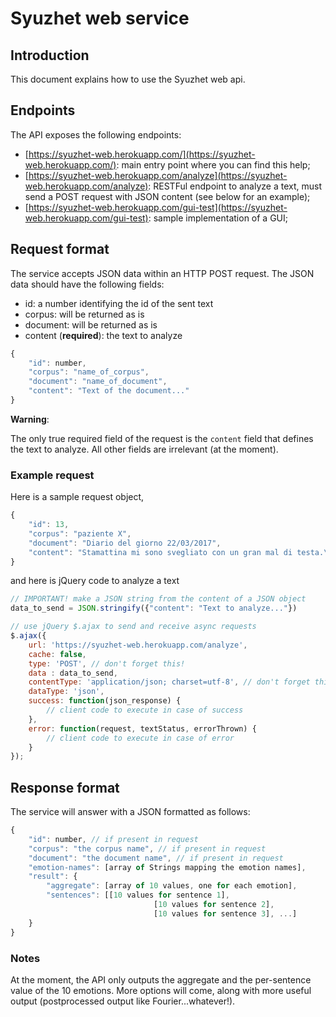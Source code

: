 # Syuzhet web service

## Introduction
This document explains how to use the Syuzhet web api.

## Endpoints
The API exposes the following endpoints:

-   [https://syuzhet-web.herokuapp.com/](https://syuzhet-web.herokuapp.com/): main entry point where you can find this help;
-   [https://syuzhet-web.herokuapp.com/analyze](https://syuzhet-web.herokuapp.com/analyze): RESTFul endpoint to analyze a text, must send a POST request with JSON content (see below for an example);
-   [https://syuzhet-web.herokuapp.com/gui-test](https://syuzhet-web.herokuapp.com/gui-test): sample implementation of a GUI;

## Request format
The service accepts JSON data within an HTTP POST request.
The JSON data should have the following fields:

-   id: a number identifying the id of the sent text
-   corpus: will be returned as is
-   document: will be returned as is
-   content (**required**): the text to analyze


```javascript
{
    "id": number,
    "corpus": "name_of_corpus",
    "document": "name_of_document",
    "content": "Text of the document..."
}
```

**Warning**:

The only true required field of the request is the `content` field that defines the text to analyze. All other fields are irrelevant (at the moment).

### Example request
Here is a sample request object,

```javascript
{
    "id": 13,
    "corpus": "paziente X",
    "document": "Diario del giorno 22/03/2017",
    "content": "Stamattina mi sono svegliato con un gran mal di testa.\nCi sono voluti venti minuti per..."
}
```

and here is jQuery code to analyze a text

```javascript
// IMPORTANT! make a JSON string from the content of a JSON object
data_to_send = JSON.stringify({"content": "Text to analyze..."})

// use jQuery $.ajax to send and receive async requests
$.ajax({
    url: 'https://syuzhet-web.herokuapp.com/analyze',
    cache: false,
    type: 'POST', // don't forget this!
    data : data_to_send,
    contentType: 'application/json; charset=utf-8', // don't forget this!
    dataType: 'json',
    success: function(json_response) {
        // client code to execute in case of success
    },
    error: function(request, textStatus, errorThrown) {
        // client code to execute in case of error
    }
});
```

## Response format
The service will answer with a JSON formatted as follows:

```javascript
{
    "id": number, // if present in request
    "corpus": "the corpus name", // if present in request
    "document": "the document name", // if present in request
    "emotion-names": [array of Strings mapping the emotion names],
    "result": {
        "aggregate": [array of 10 values, one for each emotion],
        "sentences": [[10 values for sentence 1],
                                [10 values for sentence 2],
                                [10 values for sentence 3], ...]
    }
}
```

### Notes
At the moment, the API only outputs the aggregate and the per-sentence value of the 10 emotions. More options will come, along with more useful output (postprocessed output like Fourier...whatever!).
